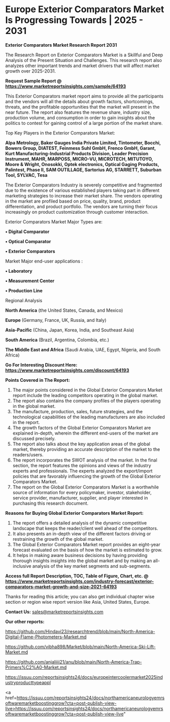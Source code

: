 # Europe Exterior Comparators Market Is Progressing Towards | 2025 - 2031

<strong>Exterior Comparators Market Research Report 2031</strong>

The Research Report on Exterior Comparators Market is a Skillful and Deep Analysis of the Present Situation and Challenges. This research report also analyzes other important trends and market drivers that will affect market growth over 2025-2031.

<strong>Request Sample Report @ <a href=https://www.marketreportsinsights.com/sample/64193>https://www.marketreportsinsights.com/sample/64193</a></strong>

This Exterior Comparators market report aims to provide all the participants and the vendors will all the details about growth factors, shortcomings, threats, and the profitable opportunities that the market will present in the near future. The report also features the revenue share, industry size, production volume, and consumption in order to gain insights about the politics to contest for gaining control of a large portion of the market share.

Top Key Players in the Exterior Comparators Market:

<strong>Alpa Metrology, Baker Gauges India Private Limited, Tintometer, Bocchi, Bowers Group, DIATEST, Feinmess Suhl GmbH, Frenco GmbH, Garant, Kurt Manufacturing-Industrial Products Division, Leader Precision Instrument, MAHR, MARPOSS, MICRO-VU, MICROTECH, MITUTOYO, Moore & Wright, Onosokki, Optek electronics, Optical Gaging Products, Palintest, Phase II, SAM OUTILLAGE, Sartorius AG, STARRETT, Suburban Tool, SYLVAC, Tesa</strong>

The Exterior Comparators Industry is severely competitive and fragmented due to the existence of various established players taking part in different marketing strategies to increase their market share. The vendors operating in the market are profiled based on price, quality, brand, product differentiation, and product portfolio. The vendors are turning their focus increasingly on product customization through customer interaction.

Exterior Comparators Market Major Types are:

<strong>• Digital Comparator

• Optical Comparator

• Exterior Comparators</strong>

Market Major end-user applications :

<strong>• Laboratory

• Measurement Center

• Production Line</strong>

Regional Analysis

</u><strong><b>North America</b></strong> (the United States, Canada, and Mexico)

<strong><b>Europe </b></strong>(Germany, France, UK, Russia, and Italy)

<strong><b>Asia-Pacific</b></strong> (China, Japan, Korea, India, and Southeast Asia)

<strong><b>South America</b></strong> (Brazil, Argentina, Colombia, etc.)

<strong><b>The Middle East and Africa</b></strong> (Saudi Arabia, UAE, Egypt, Nigeria, and South Africa)

<strong>Go For Interesting Discount Here: <a href=https://www.marketreportsinsights.com/discount/64193>https://www.marketreportsinsights.com/discount/64193</a></strong>

<strong>Points Covered in The Report:</strong>
<ol>
  <li>The major points considered in the Global Exterior Comparators Market report include the leading competitors operating in the global market.</li>
  <li>The report also contains the company profiles of the players operating in the global market.</li>
  <li>The manufacture, production, sales, future strategies, and the technological capabilities of the leading manufacturers are also included in the report.</li>
  <li>The growth factors of the Global Exterior Comparators Market are explained in-depth, wherein the different end-users of the market are discussed precisely.</li>
  <li>The report also talks about the key application areas of the global market, thereby providing an accurate description of the market to the readers/users.</li>
  <li>The report incorporates the SWOT analysis of the market. In the final section, the report features the opinions and views of the industry experts and professionals. The experts analyzed the export/import policies that are favorably influencing the growth of the Global Exterior Comparators Market.</li>
  <li>The report on the Global Exterior Comparators Market is a worthwhile source of information for every policymaker, investor, stakeholder, service provider, manufacturer, supplier, and player interested in purchasing this research document.</li>
</ol>
<strong>Reasons for Buying Global Exterior Comparators Market Report:</strong>

<ol>
  <li>The report offers a detailed analysis of the dynamic competitive landscape that keeps the reader/client well ahead of the competitors.</li>
  <li>It also presents an in-depth view of the different factors driving or restraining the growth of the global market.</li>
  <li>The Global Exterior Comparators Market report provides an eight-year forecast evaluated on the basis of how the market is estimated to grow.</li>
  <li>It helps in making aware business decisions by having providing thorough insights insights into the global market and by making an all-inclusive analysis of the key market segments and sub-segments.</li>
</ol>
<strong>Access full Report Description, TOC, Table of Figure, Chart, etc. @ <a href=https://www.marketreportsinsights.com/industry-forecast/exterior-comparators-market-growth-and-size-2021-64193>https://www.marketreportsinsights.com/industry-forecast/exterior-comparators-market-growth-and-size-2021-64193</a></strong>


Thanks for reading this article; you can also get individual chapter wise section or region wise report version like Asia, United States, Europe.

<strong>Contact Us:</strong>
sales@marketreportsinsights.com

<strong>Our other reports:</strong>

<a href=https://github.com/Hindavi23/researchtrend/blob/main/North-America-Digital-Flame-Photometers-Market.md>https://github.com/Hindavi23/researchtrend/blob/main/North-America-Digital-Flame-Photometers-Market.md</a>

<a href=https://github.com/vibha898/Market/blob/main/North-America-Ski-Lift-Market.md>https://github.com/vibha898/Market/blob/main/North-America-Ski-Lift-Market.md</a>

<a href=https://github.com/anjaliiii21/anu/blob/main/North-America-Trap-Primers%C2%A0-Market.md>https://github.com/anjaliiii21/anu/blob/main/North-America-Trap-Primers%C2%A0-Market.md</a>

<a href=https://issuu.com/reportsinsights24/docs/europeintercoolermarket2025industryproducttypeappl>https://issuu.com/reportsinsights24/docs/europeintercoolermarket2025industryproducttypeappl</a>

<a href=https://issuu.com/reportsinsights24/docs/northamericaneurologyemrsoftwaremarketboostinggrow?cta=post-publish-view-live>https://issuu.com/reportsinsights24/docs/northamericaneurologyemrsoftwaremarketboostinggrow?cta=post-publish-view-live</a>"
